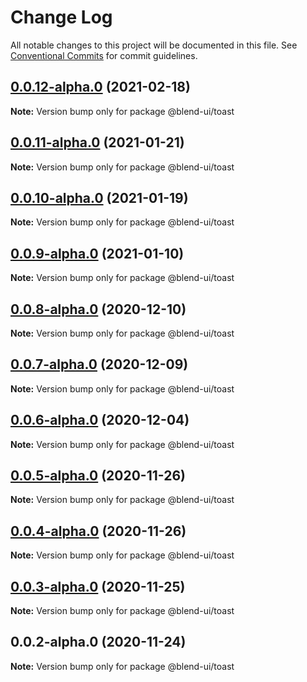 # Change Log

All notable changes to this project will be documented in this file.
See [Conventional Commits](https://conventionalcommits.org) for commit guidelines.

## [0.0.12-alpha.0](https://prifina-admin/prifina/blend-ui/compare/@blend-ui/toast@0.0.11-alpha.0...@blend-ui/toast@0.0.12-alpha.0) (2021-02-18)

**Note:** Version bump only for package @blend-ui/toast





## [0.0.11-alpha.0](https://prifina-admin/prifina/blend-ui/compare/@blend-ui/toast@0.0.10-alpha.0...@blend-ui/toast@0.0.11-alpha.0) (2021-01-21)

**Note:** Version bump only for package @blend-ui/toast





## [0.0.10-alpha.0](https://prifina-admin/prifina/blend-ui/compare/@blend-ui/toast@0.0.9-alpha.0...@blend-ui/toast@0.0.10-alpha.0) (2021-01-19)

**Note:** Version bump only for package @blend-ui/toast





## [0.0.9-alpha.0](https://prifina-admin/prifina/blend-ui/compare/@blend-ui/toast@0.0.8-alpha.0...@blend-ui/toast@0.0.9-alpha.0) (2021-01-10)

**Note:** Version bump only for package @blend-ui/toast





## [0.0.8-alpha.0](https://prifina-admin/prifina/blend-ui/compare/@blend-ui/toast@0.0.7-alpha.0...@blend-ui/toast@0.0.8-alpha.0) (2020-12-10)

**Note:** Version bump only for package @blend-ui/toast





## [0.0.7-alpha.0](https://prifina-admin/prifina/blend-ui/compare/@blend-ui/toast@0.0.6-alpha.0...@blend-ui/toast@0.0.7-alpha.0) (2020-12-09)

**Note:** Version bump only for package @blend-ui/toast





## [0.0.6-alpha.0](https://prifina-admin/prifina/blend-ui/compare/@blend-ui/toast@0.0.5-alpha.0...@blend-ui/toast@0.0.6-alpha.0) (2020-12-04)

**Note:** Version bump only for package @blend-ui/toast





## [0.0.5-alpha.0](https://prifina-admin/prifina/blend-ui/compare/@blend-ui/toast@0.0.4-alpha.0...@blend-ui/toast@0.0.5-alpha.0) (2020-11-26)

**Note:** Version bump only for package @blend-ui/toast





## [0.0.4-alpha.0](https://prifina-admin/prifina/blend-ui/compare/@blend-ui/toast@0.0.3-alpha.0...@blend-ui/toast@0.0.4-alpha.0) (2020-11-26)

**Note:** Version bump only for package @blend-ui/toast





## [0.0.3-alpha.0](https://prifina-admin/prifina/blend-ui/compare/@blend-ui/toast@0.0.2-alpha.0...@blend-ui/toast@0.0.3-alpha.0) (2020-11-25)

**Note:** Version bump only for package @blend-ui/toast





## 0.0.2-alpha.0 (2020-11-24)

**Note:** Version bump only for package @blend-ui/toast
